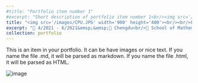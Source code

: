 ```yaml
---
#title: "Portfolio item number 1"
#excerpt: "Short description of portfolio item number 1<br/><img src='/images/500x300.png'>"
title: "<img src='/images/CPU.JPG' width='900' height='400'><br/><br/>FPGA CPU Design and Simulation"
excerpt: "📅 4/2021 - 6/2021&emsp;&emsp;📍 Chengdu<br/>🏫 School of Mathematical Sciences, UESTC<br/>🏷️ CPU, Vivado, FPGA<br/>"
collection: portfolio
---
```


This is an item in your portfolio. It can be have images or nice text. If you name the file .md, it will be parsed as markdown. If you name the file .html, it will be parsed as HTML. 

![image](/images/3953273590_704e3899d5_m.jpg)

 